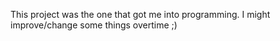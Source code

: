 This project was the one that got me into programming. I might improve/change some things overtime ;)